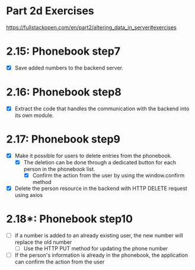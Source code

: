 # Part 2d Exercises
https://fullstackopen.com/en/part2/altering_data_in_server#exercises

# 2.15: Phonebook step7
- [x] Save added numbers to the backend server.

# 2.16: Phonebook step8
- [x] Extract the code that handles the communication with the backend into its own module.

# 2.17: Phonebook step9
- [x] Make it possible for users to delete entries from the phonebook. 
    - [x] The deletion can be done through a dedicated button for each person in the phonebook list. 
        - [x] Confirm the action from the user by using the window.confirm method
- [x] Delete the person resource in the backend with HTTP DELETE request using axios

# 2.18*: Phonebook step10
- [ ] if a number is added to an already existing user, the new number will replace the old number
    - [ ] Use the HTTP PUT method for updating the phone number
- [ ] If the person's information is already in the phonebook, the application can confirm the action from the user

